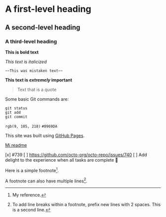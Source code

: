 # A first-level heading
## A second-level heading
### A third-level heading

**This is bold text**

*This text is italicized*

	~~This was mistaken text~~
  
  **This text is _extremely_ important**
  
  > Text that is a quote

Some basic Git commands are:
```
git status
git add
git commit
```

`rgb(9, 105, 218)`
`#0969DA`

This site was built using [GitHub Pages](https://pages.github.com/).

[Mi readme](README.md)

[x] #739
[ ] https://github.com/octo-org/octo-repo/issues/740
[ ] Add delight to the experience when all tasks are complete :tada:

Here is a simple footnote[^1].

A footnote can also have multiple lines[^2].

[^1]: My reference.
[^2]: To add line breaks within a footnote, prefix new lines with 2 spaces.
  This is a second line.
